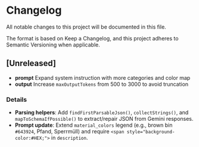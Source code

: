 # Changelog

All notable changes to this project will be documented in this file.

The format is based on Keep a Changelog, and this project adheres to Semantic Versioning when applicable.

## [Unreleased]

- **prompt** Expand system instruction with more categories and color map
- **output** Increase `maxOutputTokens` from 500 to 3000 to avoid truncation

### Details

- **Parsing helpers**: Add `findFirstParsableJson()`, `collectStrings()`, and `mapToSchemaIfPossible()` to extract/repair JSON from Gemini responses.
- **Prompt update**: Extend `material_colors` legend (e.g., brown bin `#643924`, Pfand, Sperrmüll) and require `<span style="background-color:#HEX;">` in `description`.
